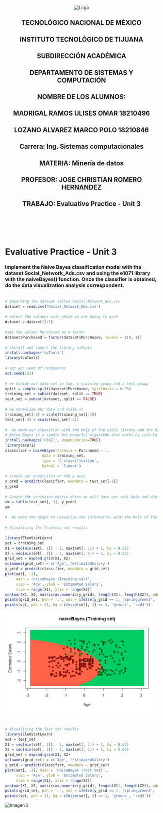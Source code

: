 <p align="center">
    <img alt="Logo" src="https://www.tijuana.tecnm.mx/wp-content/uploads/2021/08/liston-de-logos-oficiales-educacion-tecnm-FEB-2021.jpg" width=850 height=250>
</p>

<H2><p align="Center">TECNOLÓGICO NACIONAL DE MÉXICO</p></H2>

<H2><p align="Center">INSTITUTO TECNOLÓGICO DE TIJUANA</p></H2>

<H2><p align="Center">SUBDIRECCIÓN ACADÉMICA</p></H2>

<H2><p align="Center">DEPARTAMENTO DE SISTEMAS Y COMPUTACIÓN</p></H2>

<H2><p align="Center">NOMBRE DE LOS ALUMNOS: </p></H2>

<H2><p align="Center">MADRIGAL RAMOS ULISES OMAR 18210496</p></H2>

<H2><p align="Center">LOZANO ALVAREZ MARCO POLO 18210846 </p></H2>

<H2><p align="Center">Carrera: Ing. Sistemas computacionales</p></H2>

<H2><p align="Center">MATERIA: Minería de datos</p></H2>

<H2><p align="Center">PROFESOR: JOSE CHRISTIAN ROMERO HERNANDEZ</p></H2>

<H2><p align="Center">TRABAJO: Evaluative Practice - Unit 3</p></H2>


<br>
<br>
<br>
<br>

# Evaluative Practice - Unit 3


### Implement the Naive Bayes classification model with the dataset Social_Network_Ads.csv and using the e1071 library with the naiveBayes() function. Once the classifier is obtained, do the data visualization analysis correspondent.

```r

# Importing the dataset called Social_Network_Ads.csv
dataset = read.csv('Social_Network_Ads.csv')

# select the columns with which we are going to work
dataset = dataset[3:5]

#set the column Purchased as a factor
dataset$Purchased = factor(dataset$Purchased, levels = c(0, 1))

# install and import the library caTools
install.packages('caTools')
library(caTools)

# set our seed of randomness
set.seed(123)

# we divide our data set in two, a training group and a test group
split = sample.split(dataset$Purchased, SplitRatio = 0.75)
training_set = subset(dataset, split == TRUE)
test_set = subset(dataset, split == FALSE)

# we normalize our data and scale it
training_set[-3] = scale(training_set[-3])
test_set[-3] = scale(test_set[-3])

#  We made our classifier with the help of the e1071 library and the Naive Bayes method, 
# Naive Bayes is a simple but powerful algorithm that works by calculating the prior probability and the posterior probability
install.packages('e1071', dependencies=TRUE)
library(e1071)
classifier = naiveBayes(formula = Purchased ~ .,
                 data = training_set,
                 type = 'C-classification',
                 kernel = 'linear')

# create our prediction on the y axis
y_pred = predict(classifier, newdata = test_set[-3])
y_pred

# Create the confusion matrix where we will have our real data and what we precede
cm = table(test_set[, 3], y_pred)
cm

#  We make the graph to visualize the information with the help of the ElemStatLearn library

# Visualising the Training set results

library(ElemStatLearn)
set = training_set
X1 = seq(min(set[, 1]) - 1, max(set[, 1]) + 1, by = 0.01)
X2 = seq(min(set[, 2]) - 1, max(set[, 2]) + 1, by = 0.01)
grid_set = expand.grid(X1, X2)
colnames(grid_set) = c('Age', 'EstimatedSalary')
y_grid = predict(classifier, newdata = grid_set)
plot(set[, -3],
     main = 'naiveBayes (Training set)',
     xlab = 'Age', ylab = 'Estimated Salary',
     xlim = range(X1), ylim = range(X2))
contour(X1, X2, matrix(as.numeric(y_grid), length(X1), length(X2)), add = TRUE)
points(grid_set, pch = '.', col = ifelse(y_grid == 1, 'springgreen3', 'tomato'))
points(set, pch = 21, bg = ifelse(set[, 3] == 1, 'green4', 'red3'))

```
<img alt="Imagen 1" src="https://github.com/uliomar87/MineriaDeDatos/blob/unit3/exam/img/1.PNG?raw=true">

```r


# Visualising the Test set results
library(ElemStatLearn)
set = test_set
X1 = seq(min(set[, 1]) - 1, max(set[, 1]) + 1, by = 0.01)
X2 = seq(min(set[, 2]) - 1, max(set[, 2]) + 1, by = 0.01)
grid_set = expand.grid(X1, X2)
colnames(grid_set) = c('Age', 'EstimatedSalary')
y_grid = predict(classifier, newdata = grid_set)
plot(set[, -3], main = 'naiveBayes (Test set)',
     xlab = 'Age', ylab = 'Estimated Salary',
     xlim = range(X1), ylim = range(X2))
contour(X1, X2, matrix(as.numeric(y_grid), length(X1), length(X2)), add = TRUE)
points(grid_set, pch = '.', col = ifelse(y_grid == 1, 'springgreen3', 'tomato'))
points(set, pch = 21, bg = ifelse(set[, 3] == 1, 'green4', 'red3'))
````
<img alt="Imagen 2" src="https://github.com/uliomar87/MineriaDeDatos/blob/unit3/exam/img/2.PNG?raw=true">
